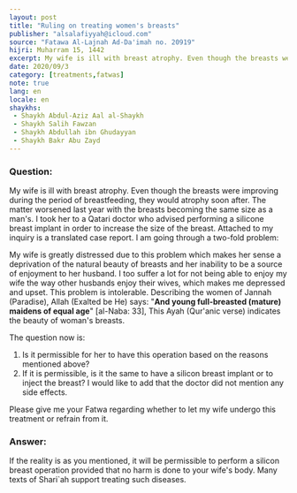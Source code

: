```yaml
---
layout: post
title: "Ruling on treating women's breasts"
publisher: "alsalafiyyah@icloud.com"
source: "Fatawa Al-Lajnah Ad-Da'imah no. 20919"
hijri: Muharram 15, 1442
excerpt: My wife is ill with breast atrophy. Even though the breasts were improving during the period of breastfeeding, they would atrophy soon after.
date: 2020/09/3
category: [treatments,fatwas]
note: true
lang: en
locale: en
shaykhs: 
 - Shaykh Abdul-Aziz Aal al-Shaykh
 - Shaykh Salih Fawzan
 - Shaykh Abdullah ibn Ghudayyan
 - Shaykh Bakr Abu Zayd
---
```


### Question:
My wife is ill with breast atrophy. Even though the breasts were improving during the period of breastfeeding, they would atrophy soon after. The matter worsened last year with the breasts becoming the same size as a man's. I took her to a Qatari doctor who advised performing a silicone breast implant in order to increase the size of the breast. Attached to my inquiry is a translated case report. I am going through a two-fold problem:

My wife is greatly distressed due to this problem which makes her sense a deprivation of the natural beauty of breasts and her inability to be a source of enjoyment to her husband. I too suffer a lot for not being able to enjoy my wife the way other husbands enjoy their wives, which makes me depressed and upset. This problem is intolerable. Describing the women of Jannah (Paradise), Allah (Exalted be He) says: "**And young full-breasted (mature) maidens of equal age**" [al-Naba: 33], This Ayah (Qur'anic verse) indicates the beauty of woman's breasts.

The question now is:
1. Is it permissible for her to have this operation based on the reasons mentioned above?
2. If it is permissible, is it the same to have a silicon breast implant or to inject the breast? I would like to add that the doctor did not mention any side effects. 

Please give me your Fatwa regarding whether to let my wife undergo this treatment or refrain from it. 

### Answer:
If the reality is as you mentioned, it will be permissible to perform a silicon breast operation provided that no harm is done to your wife's body. Many texts of Shari`ah support treating such diseases.